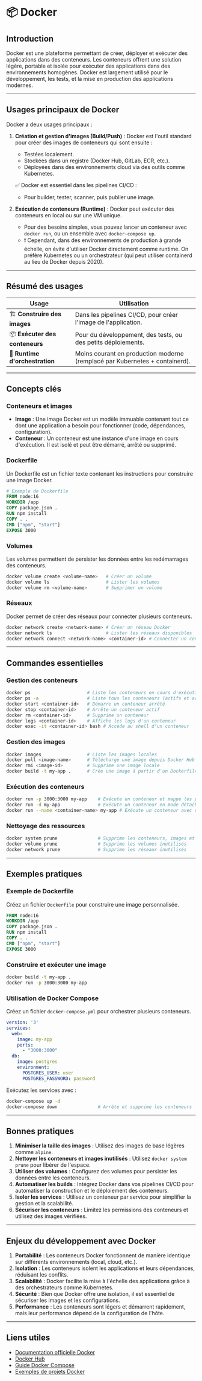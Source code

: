 # 📦 Docker

## Introduction

Docker est une plateforme permettant de créer, déployer et exécuter des applications dans des conteneurs. Les conteneurs offrent une solution légère, portable et isolée pour exécuter des applications dans des environnements homogènes. Docker est largement utilisé pour le développement, les tests, et la mise en production des applications modernes.

---

## Usages principaux de Docker

Docker a deux usages principaux :

1. **Création et gestion d'images (Build/Push)** :
   Docker est l'outil standard pour créer des images de conteneurs qui sont ensuite :
   - Testées localement.
   - Stockées dans un registre (Docker Hub, GitLab, ECR, etc.).
   - Déployées dans des environnements cloud via des outils comme Kubernetes.

   ✅ Docker est essentiel dans les pipelines CI/CD :
   - Pour builder, tester, scanner, puis publier une image.

2. **Exécution de conteneurs (Runtime)** :
   Docker peut exécuter des conteneurs en local ou sur une VM unique.
   - Pour des besoins simples, vous pouvez lancer un conteneur avec `docker run`, ou un ensemble avec `docker-compose up`.
   - ❗ Cependant, dans des environnements de production à grande échelle, on évite d'utiliser Docker directement comme runtime. On préfère Kubernetes ou un orchestrateur (qui peut utiliser containerd au lieu de Docker depuis 2020).

---

## Résumé des usages

| Usage                          | Utilisation                                                                 |
|--------------------------------|-----------------------------------------------------------------------------|
| 🏗️ **Construire des images**   | Dans les pipelines CI/CD, pour créer l'image de l'application.              |
| 📦 **Exécuter des conteneurs** | Pour du développement, des tests, ou des petits déploiements.               |
| 🔧 **Runtime d'orchestration** | Moins courant en production moderne (remplacé par Kubernetes + containerd). |

---

## Concepts clés

### Conteneurs et images

- **Image** : Une image Docker est un modèle immuable contenant tout ce dont une application a besoin pour fonctionner (code, dépendances, configuration).
- **Conteneur** : Un conteneur est une instance d'une image en cours d'exécution. Il est isolé et peut être démarré, arrêté ou supprimé.

### Dockerfile

Un Dockerfile est un fichier texte contenant les instructions pour construire une image Docker.

```dockerfile
# Exemple de Dockerfile
FROM node:16
WORKDIR /app
COPY package.json .
RUN npm install
COPY . .
CMD ["npm", "start"]
EXPOSE 3000
```

### Volumes

Les volumes permettent de persister les données entre les redémarrages des conteneurs.

```bash
docker volume create <volume-name>   # Créer un volume
docker volume ls                     # Lister les volumes
docker volume rm <volume-name>       # Supprimer un volume
```

### Réseaux

Docker permet de créer des réseaux pour connecter plusieurs conteneurs.

```bash
docker network create <network-name> # Créer un réseau Docker
docker network ls                    # Lister les réseaux disponibles
docker network connect <network-name> <container-id> # Connecter un conteneur à un réseau
```

---

## Commandes essentielles

### Gestion des conteneurs

```bash
docker ps                     # Liste les conteneurs en cours d'exécution
docker ps -a                  # Liste tous les conteneurs (actifs et arrêtés)
docker start <container-id>   # Démarre un conteneur arrêté
docker stop <container-id>    # Arrête un conteneur actif
docker rm <container-id>      # Supprime un conteneur
docker logs <container-id>    # Affiche les logs d'un conteneur
docker exec -it <container-id> bash # Accède au shell d'un conteneur
```

### Gestion des images

```bash
docker images                 # Liste les images locales
docker pull <image-name>      # Télécharge une image depuis Docker Hub
docker rmi <image-id>         # Supprime une image locale
docker build -t my-app .      # Crée une image à partir d'un Dockerfile
```

### Exécution des conteneurs

```bash
docker run -p 3000:3000 my-app    # Exécute un conteneur et mappe les ports
docker run -d my-app              # Exécute un conteneur en mode détaché
docker run --name <container-name> my-app # Exécute un conteneur avec un nom spécifique
```

### Nettoyage des ressources

```bash
docker system prune               # Supprime les conteneurs, images et volumes inutilisés
docker volume prune               # Supprime les volumes inutilisés
docker network prune              # Supprime les réseaux inutilisés
```

---

## Exemples pratiques

### Exemple de Dockerfile

Créez un fichier `Dockerfile` pour construire une image personnalisée.

```dockerfile
FROM node:16
WORKDIR /app
COPY package.json .
RUN npm install
COPY . .
CMD ["npm", "start"]
EXPOSE 3000
```

### Construire et exécuter une image

```bash
docker build -t my-app .
docker run -p 3000:3000 my-app
```

### Utilisation de Docker Compose

Créez un fichier `docker-compose.yml` pour orchestrer plusieurs conteneurs.

```yaml
version: '3'
services:
  web:
    image: my-app
    ports:
      - "3000:3000"
  db:
    image: postgres
    environment:
      POSTGRES_USER: user
      POSTGRES_PASSWORD: password
```

Exécutez les services avec :

```bash
docker-compose up -d
docker-compose down               # Arrête et supprime les conteneurs
```

---

## Bonnes pratiques

1. **Minimiser la taille des images** : Utilisez des images de base légères comme `alpine`.
2. **Nettoyer les conteneurs et images inutilisés** : Utilisez `docker system prune` pour libérer de l'espace.
3. **Utiliser des volumes** : Configurez des volumes pour persister les données entre les conteneurs.
4. **Automatiser les builds** : Intégrez Docker dans vos pipelines CI/CD pour automatiser la construction et le déploiement des conteneurs.
5. **Isoler les services** : Utilisez un conteneur par service pour simplifier la gestion et la scalabilité.
6. **Sécuriser les conteneurs** : Limitez les permissions des conteneurs et utilisez des images vérifiées.

---

## Enjeux du développement avec Docker

1. **Portabilité** : Les conteneurs Docker fonctionnent de manière identique sur différents environnements (local, cloud, etc.).
2. **Isolation** : Les conteneurs isolent les applications et leurs dépendances, réduisant les conflits.
3. **Scalabilité** : Docker facilite la mise à l'échelle des applications grâce à des orchestrateurs comme Kubernetes.
4. **Sécurité** : Bien que Docker offre une isolation, il est essentiel de sécuriser les images et les configurations.
5. **Performance** : Les conteneurs sont légers et démarrent rapidement, mais leur performance dépend de la configuration de l'hôte.

---

## Liens utiles

- [Documentation officielle Docker](https://docs.docker.com/)
- [Docker Hub](https://hub.docker.com/)
- [Guide Docker Compose](https://docs.docker.com/compose/)
- [Exemples de projets Docker](https://github.com/docker/docker)
